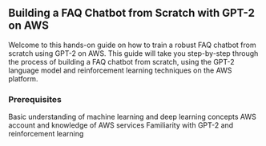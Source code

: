 ## Building a FAQ Chatbot from Scratch with GPT-2 on AWS
Welcome to this hands-on guide on how to train a robust FAQ chatbot from scratch using GPT-2 on AWS. This guide will take you step-by-step through the process of building a FAQ chatbot from scratch, using the GPT-2 language model and reinforcement learning techniques on the AWS platform.

### Prerequisites
Basic understanding of machine learning and deep learning concepts
AWS account and knowledge of AWS services
Familiarity with GPT-2 and reinforcement learning
